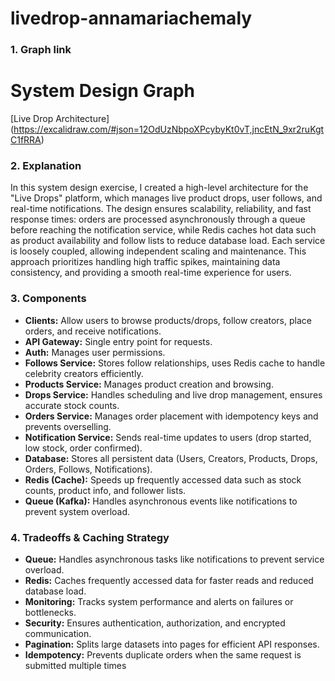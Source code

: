 # livedrop-annamariachemaly

### 1. Graph link
# System Design Graph
[Live Drop Architecture] (https://excalidraw.com/#json=12OdUzNbpoXPcybyKt0vT,jncEtN_9xr2ruKgtC1fRRA)

### 2. Explanation
In this system design exercise, I created a high-level architecture for the "Live Drops" platform, which manages live product drops, user follows, and real-time notifications. The design ensures scalability, reliability, and fast response times: orders are processed asynchronously through a queue before reaching the notification service, while Redis caches hot data such as product availability and follow lists to reduce database load. Each service is loosely coupled, allowing independent scaling and maintenance. This approach prioritizes handling high traffic spikes, maintaining data consistency, and providing a smooth real-time experience for users.

### 3. Components
- **Clients:** Allow users to browse products/drops, follow creators, place orders, and receive notifications.
- **API Gateway:** Single entry point for requests.
- **Auth:** Manages user permissions.
- **Follows Service:** Stores follow relationships, uses Redis cache to handle celebrity creators efficiently.
- **Products Service:** Manages product creation and browsing.
- **Drops Service:** Handles scheduling and live drop management, ensures accurate stock counts.
- **Orders Service:** Manages order placement with idempotency keys and prevents overselling.
- **Notification Service:** Sends real-time updates to users (drop started, low stock, order confirmed).
- **Database:** Stores all persistent data (Users, Creators, Products, Drops, Orders, Follows, Notifications).
- **Redis (Cache):** Speeds up frequently accessed data such as stock counts, product info, and follower lists.
- **Queue (Kafka):** Handles asynchronous events like notifications to prevent system overload.

### 4. Tradeoffs & Caching Strategy
-	**Queue:** Handles asynchronous tasks like notifications to prevent service overload.
-	**Redis:** Caches frequently accessed data for faster reads and reduced database load.
-	**Monitoring:** Tracks system performance and alerts on failures or bottlenecks.
-	**Security:** Ensures authentication, authorization, and encrypted communication.
-	**Pagination:** Splits large datasets into pages for efficient API responses.
-	**Idempotency:** Prevents duplicate orders when the same request is submitted multiple times

